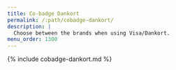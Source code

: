 ```yaml
---
title: Co-badge Dankort
permalink: /:path/cobadge-dankort/
description: |
  Choose between the brands when using Visa/Dankort.
menu_order: 1300
---
```


{% include cobadge-dankort.md %}
